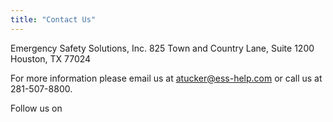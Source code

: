```yaml
---
title: "Contact Us"
---
```


Emergency Safety Solutions, Inc.
825 Town and Country Lane, Suite 1200
Houston, TX 77024

For more information please email us at atucker@ess-help.com or call us at 281-507-8800.

Follow us on   